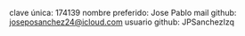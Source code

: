 clave única: 174139
nombre preferido: Jose Pablo
mail github: joseposanchez24@icloud.com
usuario github: JPSanchezIzq
